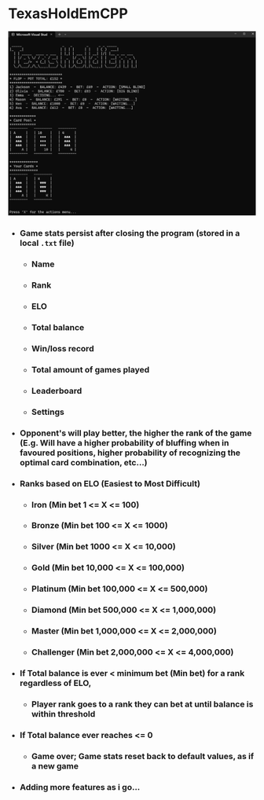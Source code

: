 # TexasHoldEmCPP

![](./TexasHoldEm/res/demo.png)

- ### Game stats persist after closing the program (stored in a local `.txt` file)
	- ### Name
	- ### Rank
	- ### ELO
	- ### Total balance
	- ### Win/loss record
	- ### Total amount of games played
	- ### Leaderboard
	- ### Settings

- ### Opponent's will play better, the higher the rank of the game (E.g. Will have a higher probability of bluffing when in favoured positions, higher probability of recognizing the optimal card combination, etc...)

- ### Ranks based on ELO (Easiest to Most Difficult)
	- ### Iron (Min bet 1 <= X <= 100)
	- ### Bronze (Min bet 100 <= X <= 1000)
	- ### Silver (Min bet 1000 <= X <= 10,000)
	- ### Gold (Min bet 10,000 <= X <= 100,000)
	- ### Platinum (Min bet 100,000 <= X <= 500,000)
	- ### Diamond (Min bet 500,000 <= X <= 1,000,000)
	- ### Master (Min bet 1,000,000 <= X <= 2,000,000)
	- ### Challenger (Min bet 2,000,000 <= X <= 4,000,000)

- ### If Total balance is ever < minimum bet (Min bet) for a rank regardless of ELO,
	- ### Player rank goes to a rank they can bet at until balance is within threshold

- ### If Total balance ever reaches <= 0
	- ### Game over; Game stats reset back to default values, as if a new game

- ### Adding more features as i go...